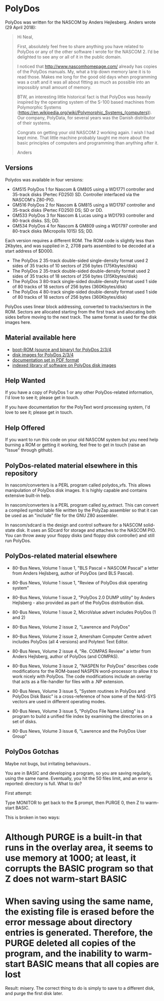 # PolyDos

PolyDos was written for the NASCOM by Anders Hejlesberg. Anders wrote (29 April 2018):

> Hi Neal,
>
> First, absolutely feel free to share anything you have related to PolyDos or any of the other software I wrote for the NASCOM 2. I’d be delighted to see any or all of it in the public domain.
>
> I noticed that http://www.nascomhomepage.com/ already has copies of the PolyDos manuals. My, what a trip down memory lane it is to read those. Makes me long for the good old days when programming was a craft and it was all about fitting as much as possible into an impossibly small amount of memory.
>
>BTW, an interesting little historical fact is that PolyDos was heavily inspired by the operating system of the S-100 based machines from Polymorphic Systems (https://en.wikipedia.org/wiki/Polymorphic_Systems_(computers)). Our company, PolyData, for several years was the Danish distributor of their systems.
>
>Congrats on getting your old NASCOM 2 working again. I wish I had kept mine. That little machine probably taught me more about the basic principles of computers and programming than anything after it.
>
>Anders

## Versions

Polydos was available in four versions:

* GM515 PolyDos 1 for Nascom & GM805 using a WD1771 controller and 35-track disks (Pertec FD250) SD. Controller interfaced via the NASCOM's Z80-PIO.
* GM516 PolyDos 2 for Nascom & GM815 using a WD1797 controller and 35-track disks (Pertec FD250) DS; SD or DD.
* GM533 PolyDos 3 for Nascom & Lucas using a WD1793 controller and 80-track disks. SS; DD.
* GM534 PolyDos 4 for Nascom & GM809 using a WD1797 controller and 80-track disks (Micropolis 1015) SS; DD.

Each version requires a different ROM. The ROM code is slightly less than
2Kbytes, and was supplied in 2, 2708 parts assembled to be decoded at a start
address of $D000.

* The PolyDos 2 35-track double-sided single-density format used 2 sides of 35 tracks of 10 sectors of 256 bytes (175Kbytes/disk)
* The PolyDos 2 35-track double-sided double-density format used 2 sides of 35 tracks of 18 sectors of 256 bytes (315Kbytes/disk)
* The PolyDos 3 80-track single-sided double-density format used 1 side  of 80 tracks of 18 sectors of 256 bytes (360Kbytes/disk)
* The PolyDos 4 80-track single-sided double-density format used 1 side  of 80 tracks of 18 sectors of 256 bytes (360Kbytes/disk)

PolyDos uses linear block addressing, converted to tracks/sectors in the
ROM. Sectors are allocated starting from the first track and allocating both
sides before moving to the next track. The same format is used for the disk
images here.

## Material available here

* [boot-ROM (source and binary) for PolyDos 2/3/4](rom/README.md)
* [disk images for PolyDos 2/3/4](disk/README.md)
* [documentation set in PDF format](doc/README.md)
* [indexed library of software on PolyDos disk images](lib/README.md)

## Help Wanted

If you have a copy of PolyDos 1 or any other PolyDos-related
information, I'd love to see it; please get in touch.

If you have documentation for the PolyText word processing system, I'd love to
see it; please get in touch.

## Help Offered

If you want to run this code on your old NASCOM system but you need help burning
a ROM or getting it working, feel free to get in touch (raise an "Issue" through
github).


## PolyDos-related material elsewhere in this repository


In nascom/converters is a PERL program called polydos_vfs. This allows
manipulation of PolyDos disk images. It is highly capable and contains extensive
built-in help.

In nascom/converters is a PERL program called sy_extract. This can convert a
compiled symbol table file written by the PolyZap assembler so that it can be
used as an "include" file for the GNU Z80 assembler.

In nascom/sdcard is the design and control software for a NASCOM solid-state
disk. It uses an SDcard for storage and attaches to the NASCOM PIO. You can
throw away your floppy disks (and floppy disk controller) and still run PolyDos.



## PolyDos-related material elsewhere

* 80-Bus News, Volume 1 issue 1, "BLS Pascal = NASCOM Pascal" a letter from Anders Hejlsberg, author of PolyDos (and BLS Pascal).

* 80-Bus News, Volume 1 issue 1, "Review of PolyDos disk operating system"

* 80-Bus News, Volume 1 issue 2, "PolyDos 2.0 DUMP utility" by Anders Hejlsberg - also provided as part of the PolyDos distribution disk.

* 80-Bus News, Volume 1 issue 2, MicroValue advert includes PolyDos (1 and 2)

* 80-Bus News, Volume 2 issue 2, "Lawrence and PolyDos"

* 80-Bus News, Volume 2 issue 2, Amersham Computer Centre advert includes PolyDos (all 4 versions) and Polytext Text Editor.

* 80-Bus News, Volume 2 issue 4, "Re. COMPAS Review" a letter from Anders Hejlsberg, author of PolyDos (and COMPAS).

* 80-Bus News, Volume 3 issue 2, "NASPEN for PolyDos" describes code modifications for the ROM-based NASPEN word-processor to allow it to work nicely with PolyDos. The code modifications include an overlay that acts as a file-handler for files with a .NP extension.

* 80-Bus News, Volume 3 issue 5, "System routines in PolyDos and PolyDos Disk Basic" is a cross-reference of how some of the NAS-SYS vectors are used in different operating modes.

* 80-Bus News, Volume 3 issue 5, "PolyDos File Name Listing" is a program to build a unified file index by examining the directories on a set of disks.

* 80-Bus News, Volume 3 issue 6, "Lawrence and the PolyDos User Group"


## PolyDos Gotchas

Maybe not bugs, but irritating behaviours..

You are in BASIC and developing a program, so you are saving
regularly, using the same name. Eventually, you hit the 50 files limit, and an error is reported:
directory is full. What to do?

First attempt:

Type MONITOR to get back to the $ prompt, then PURGE 0, then Z to warm-start BASIC.

This is broken in two ways:

# Although PURGE is a built-in that runs in the overlay area, it seems to use memory at 1000; at least, it corrupts the BASIC program so that Z does not warm-start BASIC
# When saving using the same name, the existing file is erased before the error message about directory entries is generated. Therefore, the PURGE deleted all copies of the program, and the inability to warm-start BASIC means that all copies are lost

Result: misery. The correct thing to do is simply to save to a different disk, and purge the first disk later.
